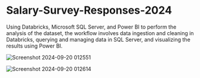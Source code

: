 # Salary-Survey-Responses-2024
Using Databricks, Microsoft SQL Server, and Power BI to perform the analysis of the dataset, the workflow involves data ingestion and cleaning in Databricks, querying and managing data in SQL Server, and visualizing the results using Power BI.


![Screenshot 2024-09-20 012551](https://github.com/user-attachments/assets/0894c580-480a-447f-8b42-521ee6e244a3)


![Screenshot 2024-09-20 012614](https://github.com/user-attachments/assets/ab5044b3-40ea-41cc-bd53-30abee102d9e)
